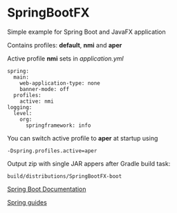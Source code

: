 # SpringBootFX
Simple example for Spring Boot and JavaFX application

Contains profiles: **default**, **nmi** and **aper**

Active profile **nmi** sets in *application.yml*
```
spring:
  main:
    web-application-type: none
    banner-mode: off
  profiles:
    active: nmi
logging:
  level:
    org:
      springframework: info
  ```
  
  You can switch active profile to **aper** at startup using 
  ```
  -Dspring.profiles.active=aper
  ```
  
  Output zip with single JAR appers after Gradle build task:
  ```
  build/distributions/SpringBootFX-boot
  ```
[Spring Boot Documentation](https://docs.spring.io/spring-boot/docs/current/reference/htmlsingle/#boot-documentation)

[Spring guides](https://spring-projects.ru/guides/lessons/lesson-2/)
